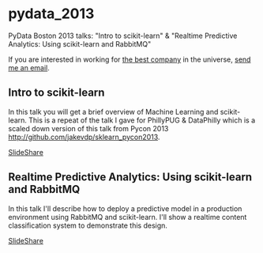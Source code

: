 pydata_2013
===========

PyData Boston 2013 talks: "Intro to scikit-learn" &amp; "Realtime Predictive Analytics: Using scikit-learn and RabbitMQ"

If you are interested in working for [the best company](https://www.aweber.com/blog/press/aweber-wins-2013-best-places-to-work-by-philadelphia-business-journal) in the universe, [send me an email](mailto:mike@beckerfuffle.com).

Intro to scikit-learn
---------------------
In this talk you will get a brief overview of Machine Learning and scikit-learn. This is a repeat of the talk I gave for PhillyPUG & DataPhilly which is a scaled down version of this talk from Pycon 2013 http://github.com/jakevdp/sklearn_pycon2013.

[SlideShare](http://www.slideshare.net/aweberinc/intro-to-scikit-learn-pydata-boston-2013)

Realtime Predictive Analytics: Using scikit-learn and RabbitMQ
--------------------------------------------------------------
In this talk I'll describe how to deploy a predictive model in a production environment using RabbitMQ and scikit-learn. I'll show a realtime content classification system to demonstrate this design.

[SlideShare](http://www.slideshare.net/aweberinc/realtime-predictive-analytics-pydata-boston-2013)
